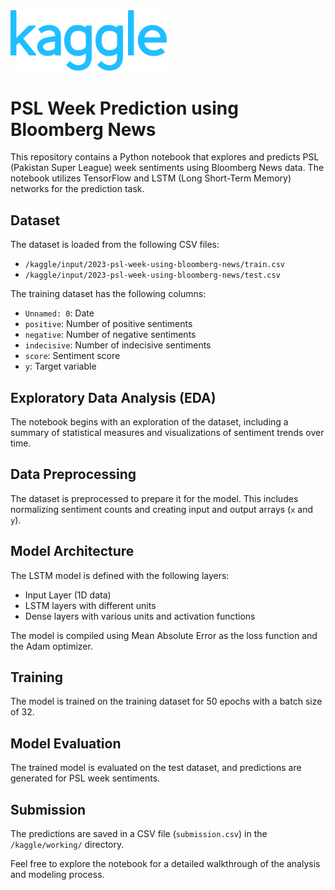 <img src="site-logo.svg" width=250>

# PSL Week Prediction using Bloomberg News

This repository contains a Python notebook that explores and predicts PSL (Pakistan Super League) week sentiments using Bloomberg News data. The notebook utilizes TensorFlow and LSTM (Long Short-Term Memory) networks for the prediction task.

## Dataset
The dataset is loaded from the following CSV files:
- `/kaggle/input/2023-psl-week-using-bloomberg-news/train.csv`
- `/kaggle/input/2023-psl-week-using-bloomberg-news/test.csv`

The training dataset has the following columns:
- `Unnamed: 0`: Date
- `positive`: Number of positive sentiments
- `negative`: Number of negative sentiments
- `indecisive`: Number of indecisive sentiments
- `score`: Sentiment score
- `y`: Target variable

## Exploratory Data Analysis (EDA)

The notebook begins with an exploration of the dataset, including a summary of statistical measures and visualizations of sentiment trends over time.

## Data Preprocessing

The dataset is preprocessed to prepare it for the model. This includes normalizing sentiment counts and creating input and output arrays (`x` and `y`).

## Model Architecture

The LSTM model is defined with the following layers:
- Input Layer (1D data)
- LSTM layers with different units
- Dense layers with various units and activation functions

The model is compiled using Mean Absolute Error as the loss function and the Adam optimizer.

## Training

The model is trained on the training dataset for 50 epochs with a batch size of 32.

## Model Evaluation

The trained model is evaluated on the test dataset, and predictions are generated for PSL week sentiments.

## Submission

The predictions are saved in a CSV file (`submission.csv`) in the `/kaggle/working/` directory.

Feel free to explore the notebook for a detailed walkthrough of the analysis and modeling process.
